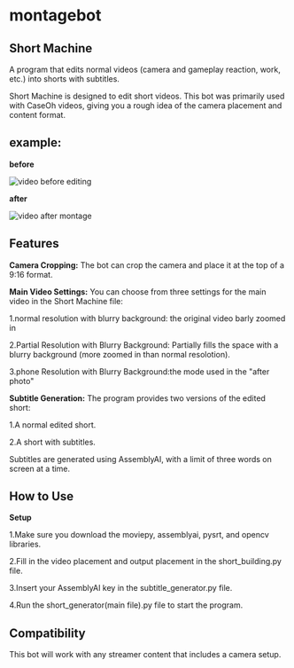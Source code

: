 # montagebot
## Short Machine
A program that edits normal videos (camera and gameplay reaction, work, etc.) into shorts with subtitles.

Short Machine is designed to edit short videos. This bot was primarily used with CaseOh videos, giving you a rough idea of the camera placement and content format.

## example:
**before**

![video before editing](https://github.com/user-attachments/assets/53a2adf2-72d1-4623-be62-9bc8d6abd3cb)

**after**

![video after montage](https://github.com/user-attachments/assets/d4b6d7a9-0984-47fc-9845-3ed5ec1a865a)





## Features
**Camera Cropping:** The bot can crop the camera and place it at the top of a 9:16 format.

**Main Video Settings:** You can choose from three settings for the main video in the Short Machine file:

1.normal resolution with blurry background: the original video barly zoomed in 

2.Partial Resolution with Blurry Background: Partially fills the space with a blurry background (more zoomed in than normal resolotion).

3.phone Resolution with Blurry Background:the mode used in the "after photo"

**Subtitle Generation:** The program provides two versions of the edited short:

1.A normal edited short.

2.A short with subtitles.

Subtitles are generated using AssemblyAI, with a limit of three words on screen at a time.

## How to Use
**Setup**

1.Make sure you download the moviepy, assemblyai, pysrt, and opencv libraries.

2.Fill in the video placement and output placement in the short_building.py file.

3.Insert your AssemblyAI key in the subtitle_generator.py file.

4.Run the short_generator(main file).py file to start the program.

## Compatibility
This bot will work with any streamer content that includes a camera setup.
